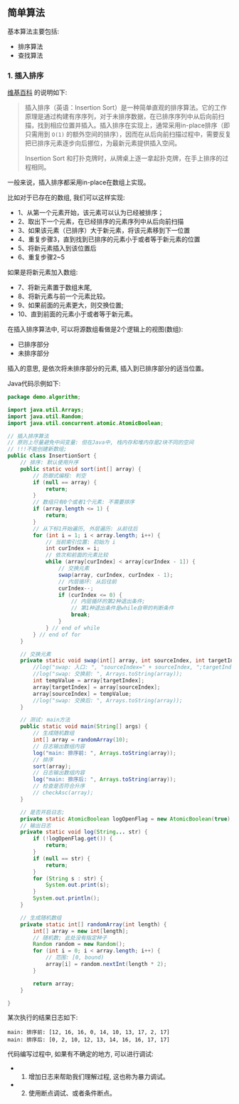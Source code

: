 ## 简单算法


基本算法主要包括:

- 排序算法
- 查找算法

### 1. 插入排序

[维基百科](https://zh.wikipedia.org/wiki/%E6%8F%92%E5%85%A5%E6%8E%92%E5%BA%8F) 的说明如下:

> 插入排序（英语：Insertion Sort）是一种简单直观的排序算法。它的工作原理是通过构建有序序列，对于未排序数据，在已排序序列中从后向前扫描，找到相应位置并插入。插入排序在实现上，通常采用in-place排序（即只需用到 `O(1)` 的额外空间的排序），因而在从后向前扫描过程中，需要反复把已排序元素逐步向后挪位，为最新元素提供插入空间。
> 
> Insertion Sort 和打扑克牌时，从牌桌上逐一拿起扑克牌，在手上排序的过程相同。

一般来说，插入排序都采用in-place在数组上实现。

比如对于已存在的数组, 我们可以这样实现:

- 1、从第一个元素开始，该元素可以认为已经被排序；
- 2、取出下一个元素，在已经排序的元素序列中从后向前扫描
- 3、如果该元素（已排序）大于新元素，将该元素移到下一位置
- 4、重复步骤3，直到找到已排序的元素小于或者等于新元素的位置
- 5、将新元素插入到该位置后
- 6、重复步骤2~5


如果是将新元素加入数组:

- 7、将新元素置于数组末尾, 
- 8、将新元素与前一个元素比较。
- 9、如果前面的元素更大，则交换位置;
- 10、直到前面的元素小于或者等于新元素。


在插入排序算法中, 可以将源数组看做是2个逻辑上的视图(数组):

- 已排序部分
- 未排序部分

插入的意思, 是依次将未排序部分的元素, 插入到已排序部分的适当位置。




Java代码示例如下:


```java
package demo.algorithm;

import java.util.Arrays;
import java.util.Random;
import java.util.concurrent.atomic.AtomicBoolean;

// 插入排序算法
// 原则上尽量避免中间变量: 但在Java中, 栈内存和堆内存是2块不同的空间
// !!!不能创建新数组;
public class InsertionSort {
    // 排序: 默认使用升序
    public static void sort(int[] array) {
        // 防御式编程: 判空
        if (null == array) {
            return;
        }
        // 数组只有0个或者1个元素: 不需要排序
        if (array.length <= 1) {
            return;
        }
        // 从下标1开始遍历, 外层遍历: 从前往后
        for (int i = 1; i < array.length; i++) {
            // 当前索引位置: 初始为 i
            int curIndex = i;
            // 依次和前面的元素比较
            while (array[curIndex] < array[curIndex - 1]) {
                // 交换元素
                swap(array, curIndex, curIndex - 1);
                // 内层循环: 从后往前
                curIndex--;
                if (curIndex <= 0) {
                    // 内层循环的第2种退出条件;
                    // 第1种退出条件是while自带的判断条件
                    break;
                }
            } // end of while
        } // end of for
    }

    // 交换元素
    private static void swap(int[] array, int sourceIndex, int targetIndex) {
        //log("swap: 入口: ", "sourceIndex=" + sourceIndex, ";targetIndex=" + targetIndex, ";");
        //log("swap: 交换前: ", Arrays.toString(array));
        int tempValue = array[targetIndex];
        array[targetIndex] = array[sourceIndex];
        array[sourceIndex] = tempValue;
        //log("swap: 交换后: ", Arrays.toString(array));
    }

    // 测试: main方法
    public static void main(String[] args) {
        // 生成随机数组
        int[] array = randomArray(10);
        // 日志输出数组内容
        log("main: 排序前: ", Arrays.toString(array));
        // 排序
        sort(array);
        // 日志输出数组内容
        log("main: 排序后: ", Arrays.toString(array));
        // 检查是否符合升序
        // checkAsc(array);
    }

    // 是否开启日志;
    private static AtomicBoolean logOpenFlag = new AtomicBoolean(true);
    // 输出日志
    private static void log(String... str) {
        if (!logOpenFlag.get()) {
            return;
        }
        if (null == str) {
            return;
        }
        for (String s : str) {
            System.out.print(s);
        }
        System.out.println();
    }

    // 生成随机数组
    private static int[] randomArray(int length) {
        int[] array = new int[length];
        // 随机数; 此处没有指定种子
        Random random = new Random();
        for (int i = 0; i < array.length; i++) {
            // 范围: [0, bound)
            array[i] = random.nextInt(length * 2);
        }

        return array;
    }

}

```

某次执行的结果日志如下:

```
main: 排序前: [12, 16, 16, 0, 14, 10, 13, 17, 2, 17]
main: 排序后: [0, 2, 10, 12, 13, 14, 16, 16, 17, 17]
```

代码编写过程中, 如果有不确定的地方, 可以进行调试:

- 1. 增加日志来帮助我们理解过程, 这也称为暴力调试。
- 2. 使用断点调试、或者条件断点。


